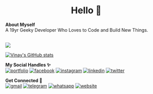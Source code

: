 <h1 align="center">Hello 👋</h1>
<b>About Myself</b><br>
A 19yr Geeky Developer Who Loves to </> Code and Build New Things.  <br><br>

![](https://komarev.com/ghpvc/?username=vinayofc&color=blueviolet)


[![Vinay's GitHub stats](https://github-readme-stats.vercel.app/api?username=vinayofc&show_icons=true&theme=tokyonight&locale=en)](https://github.com/vinayofc/github-readme-stats&show_icons=true&theme=tokyonight&locale=en)

<b>My Social Handles ✨</b><br>
[![portfolio](https://img.shields.io/badge/my_portfolio-000?style=for-the-badge&logo=ko-fi&logoColor=white)](https://devvinay.in/)
[![facebook](https://img.shields.io/badge/Facebook-1877F2?style=for-the-badge&logo=facebook&logoColor=white)](https://facebook.com/vinayofc)
[![instagram](https://img.shields.io/badge/Instagram-E4405F?style=for-the-badge&logo=instagram&logoColor=white)](https://instagram.com/vinayofc)
[![linkedin](https://img.shields.io/badge/LinkedIn-0077B5?style=for-the-badge&logo=linkedin&logoColor=white)](https://www.linkedin.com/in/vinay-chaudhary-462263202/)
[![twitter](https://img.shields.io/badge/Twitter-1DA1F2?style=for-the-badge&logo=twitter&logoColor=white)](https://twitter.com/vinay_dev_)

<b>Get Connected 💬</b><br>
[![gmail](https://img.shields.io/badge/Gmail-D14836?style=for-the-badge&logo=gmail&logoColor=white)](mailto:vinaychaudhary.sps@gmail.com)
[![telegram](https://img.shields.io/badge/Telegram-2CA5E0?style=for-the-badge&logo=telegram&logoColor=white)](https://t.me/vinay_dev)
[![whatsapp](https://img.shields.io/badge/WhatsApp-25D366?style=for-the-badge&logo=whatsapp&logoColor=white)](https://wa.me/+15717105163)
[![website](https://img.shields.io/badge/website-000000?style=for-the-badge&logo=About.me&logoColor=white)](https://devvinay.in/contact)

